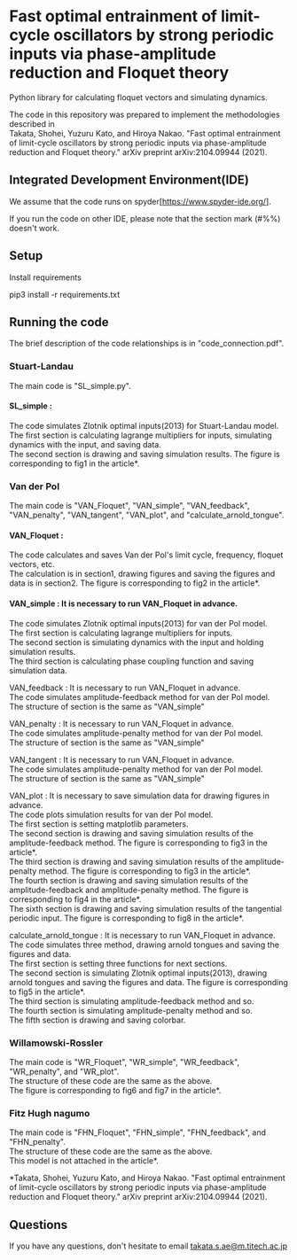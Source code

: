 # Fast optimal entrainment of limit-cycle oscillators by strong periodic inputs via phase-amplitude reduction and Floquet theory

Python library for calculating floquet vectors and simulating dynamics.   

The code in this repository was prepared to implement the methodologies described in   
Takata, Shohei, Yuzuru Kato, and Hiroya Nakao. "Fast optimal entrainment of limit-cycle oscillators by strong periodic inputs via phase-amplitude reduction and Floquet theory." arXiv preprint arXiv:2104.09944 (2021).


## Integrated Development Environment(IDE) 

We assume that the code runs on spyder[https://www.spyder-ide.org/].  

If you run the code on other IDE, please note that the section mark (#%%) doesn't work. 


## Setup 


Install requirements  

pip3 install -r requirements.txt


## Running the code

The brief description of the code relationships is in "code_connection.pdf". 

### Stuart-Landau

The main code is "SL_simple.py".   

#### SL_simple :  
The code simulates Zlotnik optimal inputs(2013) for Stuart-Landau model.   
The first section is calculating lagrange multipliers for inputs, simulating dynamics with the input, and saving data.  
The second section is drawing and saving simulation results. The figure is corresponding to fig1 in the article*.  


### Van der Pol

The main code is "VAN_Floquet", "VAN_simple", "VAN_feedback", "VAN_penalty", "VAN_tangent", "VAN_plot", and "calculate_arnold_tongue".   

#### VAN_Floquet :   
The code calculates and saves Van der Pol's limit cycle, frequency, floquet vectors, etc.  
The calculation is in section1, drawing figures and saving the figures and data is in section2. The figure is corresponding to fig2 in the article*.  
  
#### VAN_simple : It is necessary to run VAN_Floquet in advance.  
The code simulates Zlotnik optimal inputs(2013) for van der Pol model.   
The first section is calculating lagrange multipliers for inputs.   
The second section is simulating dynamics with the input and holding simulation results.   
The third section is calculating phase coupling function and saving simulation data.   
  
VAN_feedback : It is necessary to run VAN_Floquet in advance.  
The code simulates amplitude-feedback method for van der Pol model.   
The structure of section is the same as "VAN_simple"  
  
VAN_penalty : It is necessary to run VAN_Floquet in advance.  
The code simulates amplitude-penalty method for van der Pol model.   
The structure of section is the same as "VAN_simple"  
  
VAN_tangent : It is necessary to run VAN_Floquet in advance.  
The code simulates amplitude-penalty method for van der Pol model.   
The structure of section is the same as "VAN_simple"  
  
VAN_plot : It is necessary to save simulation data for drawing figures in advance.  
The code plots simulation results for van der Pol model.   
The first section is setting matplotlib parameters.   
The second section is drawing and saving simulation results of the amplitude-feedback method. The figure is corresponding to fig3 in the article*.  
The third section is drawing and saving simulation results of the amplitude-penalty method. The figure is corresponding to fig3 in the article*.  
The fourth section is drawing and saving simulation results of the amplitude-feedback and amplitude-penalty method. The figure is corresponding to fig4 in the article*.  
The sixth section is drawing and saving simulation results of the tangential periodic input. The figure is corresponding to fig8 in the article*.  
  
calculate_arnold_tongue : It is necessary to run VAN_Floquet in advance.  
The code simulates three method, drawing arnold tongues and saving the figures and data.   
The first section is setting three functions for next sections.   
The second section is simulating Zlotnik optimal inputs(2013), drawing arnold tongues and saving the figures and data. The figure is corresponding to fig5 in the article*.  
The third section is simulating amplitude-feedback method and so.  
The fourth section is simulating amplitude-penalty method and so.  
The fifth section is drawing and saving colorbar.  


### Willamowski-Rossler

The main code is "WR_Floquet", "WR_simple", "WR_feedback", "WR_penalty", and "WR_plot".   
The structure of these code are the same as the above.  
The figure is corresponding to fig6 and fig7 in the article*.  


### Fitz Hugh nagumo

The main code is "FHN_Floquet", "FHN_simple", "FHN_feedback", and "FHN_penalty".   
The structure of these code are the same as the above.  
This model is not attached in the article*.   
  
  
*Takata, Shohei, Yuzuru Kato, and Hiroya Nakao. "Fast optimal entrainment of limit-cycle oscillators by strong periodic inputs via phase-amplitude reduction and Floquet theory." arXiv preprint arXiv:2104.09944 (2021).


## Questions 

If you have any questions, don't hesitate to email takata.s.ae@m.titech.ac.jp
